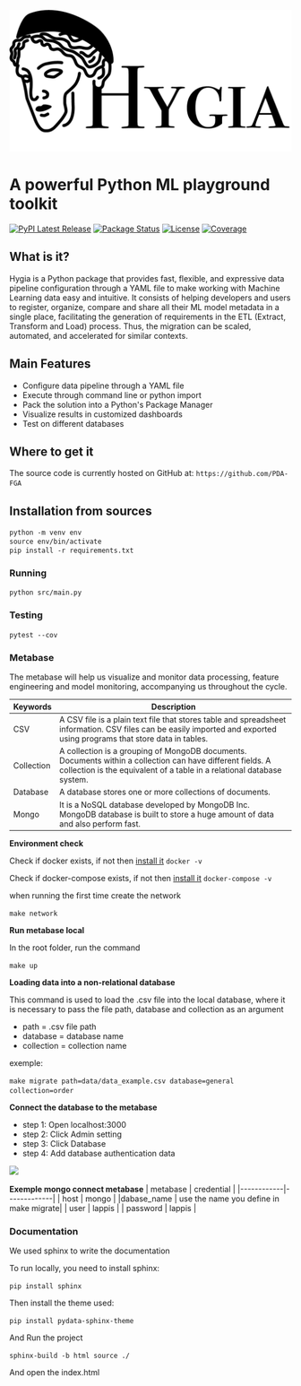 ![IMAGE](./assets/img/horizontal_logo.PNG)

# A powerful Python ML playground toolkit
[![PyPI Latest Release](https://img.shields.io/pypi/v/hygia.svg)](https://pypi.org/project/hygia/)
[![Package Status](https://img.shields.io/pypi/status/hygia.svg)](https://pypi.org/project/hygia/)
[![License](https://img.shields.io/pypi/l/hygia.svg)](https://github.com/PDA-FGA/Playground/blob/main/LICENSE)
[![Coverage](https://codecov.io/github/PDA-FGA/Playground/coverage.svg?branch=main)](https://codecov.io/gh/PDA-FGA/Playground)

## What is it?

Hygia is a Python package that provides fast, flexible, and expressive data pipeline configuration through a YAML file to make working with Machine Learning data easy and intuitive. It consists of helping developers and users to register, organize, compare and share all their ML model metadata in a single place, facilitating the generation of requirements in the ETL (Extract, Transform and Load) process. Thus, the migration can be scaled, automated, and accelerated for similar contexts.

## Main Features

- Configure data pipeline through a YAML file
- Execute through command line or python import
- Pack the solution into a Python's Package Manager 
- Visualize results in customized dashboards
- Test on different databases

## Where to get it

The source code is currently hosted on GitHub at: ```https://github.com/PDA-FGA```

## Installation from sources

```
python -m venv env
source env/bin/activate
pip install -r requirements.txt
```

### Running

```
python src/main.py
```

### Testing

```
pytest --cov
```

### Metabase

The metabase will help us visualize and monitor data processing, feature engineering and model monitoring, accompanying us throughout the cycle.

| Keywords  | Description |
|-----------|-------------|
|   CSV     | A CSV file is a plain text file that stores table and spreadsheet information. CSV files can be easily imported and exported using programs that store data in tables.|
| Collection| A collection is a grouping of MongoDB documents. Documents within a collection can have different fields. A collection is the equivalent of a table in a relational database system.|
|  Database | A database stores one or more collections of documents.|
| Mongo| It is a NoSQL database developed by MongoDB Inc. MongoDB database is built to store a huge amount of data and also perform fast.|

**Environment check**

Check if docker exists, if not then [install it](https://docs.docker.com/engine/install/ubuntu/) 
```docker -v ```

Check if docker-compose exists, if not then [install it](https://docs.docker.com/compose/install/) 
```docker-compose -v ```

when running the first time create the network 

```make network```

**Run metabase local**

In the root folder, run the command

```make up```

**Loading data into a non-relational database**

This command is used to load the .csv file into the local database, where it is necessary to pass the file path, database and collection as an argument

- path = .csv file path
- database = database name
- collection = collection name

exemple:


```make migrate path=data/data_example.csv database=general  collection=order```



**Connect the database to the metabase**

- step 1: Open localhost:3000
- step 2: Click Admin setting
- step 3: Click Database
- step 4: Add database authentication data

![](https://raw.githubusercontent.com/francisco1code/Files/main/a.gif)

**Exemple mongo connect metabase**
|  metabase  | credential  |
|------------|-------------|
|    host    |  mongo  |
|dabase_name | use the name you define in make migrate|
|    user    |   lappis    |
|  password  |   lappis    |


### Documentation

We used sphinx to write the documentation

To run locally, you need to install sphinx:

```pip install sphinx```

Then install the theme used:

```pip install pydata-sphinx-theme```

And Run the project

```sphinx-build -b html source ./``` 

And open the index.html
